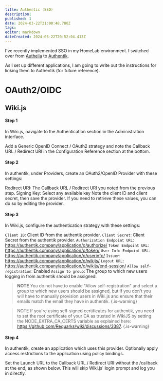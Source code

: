 ```yaml
---
title: Authentic (SSO)
description: 
published: 1
date: 2024-03-22T21:00:48.780Z
tags: 
editor: markdown
dateCreated: 2024-03-22T20:52:04.413Z
---
```


I've recently implemented SSO in my HomeLab environment. I switched over from [Authelia](https://www.authelia.com) to [Authentik](https://goauthentik.io).

As I set up different applications, I am going to write out the instructions for linking them to Authentik (for future reference).

# OAuth2/OIDC

## Wiki.js
#### Step 1
In Wiki.js, navigate to the Authentication section in the Administration interface.

Add a Generic OpenID Connect / OAuth2 strategy and note the Callback URL / Redirect URI in the Configuration Reference section at the bottom.

#### Step 2

In authentik, under Providers, create an OAuth2/OpenID Provider with these settings:

Redirect URI: The Callback URL / Redirect URI you noted from the previous step.
Signing Key: Select any available key
Note the client ID and client secret, then save the provider. If you need to retrieve these values, you can do so by editing the provider.


#### Step 3

In Wiki.js, configure the authentication strategy with these settings:

`Client ID`: Client ID from the authentik provider.
`Client Secret`: Client Secret from the authentik provider.
`Authorization Endpoint URL`: https://authentik.company/application/o/authorize/
`Token Endpoint URL`: https://authentik.company/application/o/token/
`User Info Endpoint URL`: https://authentik.company/application/o/userinfo/
`Issuer`: https://authentik.company/application/o/wikijs/
`Logout URL`: https://authentik.company/application/o/wikijs/end-session/
`Allow self-registration`: Enabled
`Assign to group`: The group to which new users logging in from authentik should be assigned.


> **NOTE**
> You do not have to enable "Allow self-registration" and select a group to which new users should be assigned, but if you don't you will have to manually provision users in Wiki.js and ensure that their emails match the email they have in authentik.
{.is-warning}

> NOTE
> If you're using self-signed certificates for authentik, you need to set the root certificate of your CA as trusted in WikiJS by setting the NODE_EXTRA_CA_CERTS variable as explained here: https://github.com/Requarks/wiki/discussions/3387.
{.is-warning}

#### Step 4

In authentik, create an application which uses this provider. Optionally apply access restrictions to the application using policy bindings.

Set the Launch URL to the Callback URL / Redirect URI without the /callback at the end, as shown below. This will skip Wiki.js' login prompt and log you in directly.

